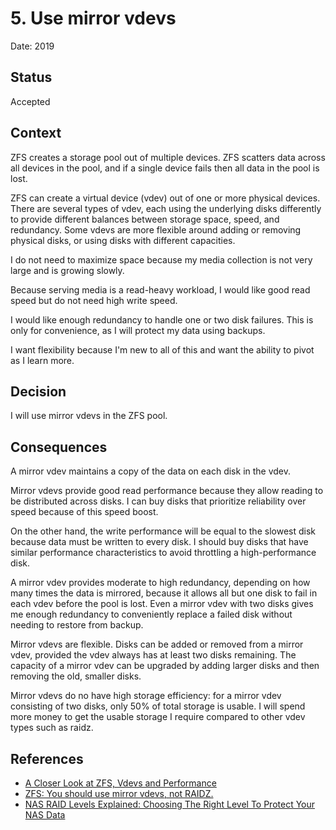 # 5. Use mirror vdevs

Date: 2019

## Status

Accepted

## Context

ZFS creates a storage pool out of multiple devices.
ZFS scatters data across all devices in the pool, and if a single device fails then all data in the pool is lost.

ZFS can create a virtual device (vdev) out of one or more physical devices.
There are several types of vdev,
each using the underlying disks differently to provide different balances between storage space, speed, and redundancy.
Some vdevs are more flexible around adding or removing physical disks, or using disks with different capacities.

I do not need to maximize space because my media collection is not very large and is growing slowly.

Because serving media is a read-heavy workload, I would like good read speed but do not need high write speed.

I would like enough redundancy to handle one or two disk failures.
This is only for convenience, as I will protect my data using backups.

I want flexibility because I'm new to all of this and want the ability to pivot as I learn more.

## Decision

I will use mirror vdevs in the ZFS pool.

## Consequences

A mirror vdev maintains a copy of the data on each disk in the vdev.

Mirror vdevs provide good read performance because they allow reading to be distributed across disks.
I can buy disks that prioritize reliability over speed because of this speed boost.

On the other hand, the write performance will be equal to the slowest disk because data must be written to every disk.
I should buy disks that have similar performance characteristics to avoid throttling a high-performance disk.

A mirror vdev provides moderate to high redundancy, depending on how many times the data is mirrored,
because it allows all but one disk to fail in each vdev before the pool is lost.
Even a mirror vdev with two disks gives me enough redundancy to conveniently replace a failed disk without needing to restore from backup.

Mirror vdevs are flexible.
Disks can be added or removed from a mirror vdev, provided the vdev always has at least two disks remaining.
The capacity of a mirror vdev can be upgraded by adding larger disks and then removing the old, smaller disks.

Mirror vdevs do no have high storage efficiency: for a mirror vdev consisting of two disks, only 50% of total storage is usable.
I will spend more money to get the usable storage I require compared to other vdev types such as raidz.

## References

- [A Closer Look at ZFS, Vdevs and Performance](https://constantin.glez.de/2010/06/04/a-closer-look-zfs-vdevs-and-performance/)
- [ZFS: You should use mirror vdevs, not RAIDZ.](https://jrs-s.net/2015/02/06/zfs-you-should-use-mirror-vdevs-not-raidz/)
- [NAS RAID Levels Explained: Choosing The Right Level To Protect Your NAS Data](https://www.backblaze.com/blog/nas-raid-levels-explained-choosing-the-right-level-to-protect-your-nas-data/)
